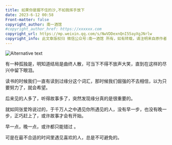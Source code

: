 ```yaml
---
title: 如果你是握不住的沙,不如我挥手放下
date: 2023-6-12 00:58
​Front-matter: false
copyright_author: 南一酒馆
#copyright_author_href: https://xxxxxx.com
copyright_url: https://mp.weixin.qq.com/s/NwVDDexnQnI55ayXgJNrlw
copyright_info: 此文章版权归 微信公众号:南一酒馆 所有，如有转载，请注明来自原作者
---
```


![Alternative text](https://mmbiz.qpic.cn/mmbiz_jpg/Yg7QoWjO25gAhnLhbpDxq2PuoYsibKfWlj0mdibnyaKlETxHFgbXbOf6DQ0QT4K6lYfPK9hdHmFgVZYWuLVH55uQ/640?wx_fmt=jpeg&wxfrom=5&wx_lazy=1&wx_co=1)

有一种孤独是，明知道结局是曲终人散，可当下不得不放声大笑，直到在这样的尽兴中留下眼泪。



读书的时候我们一直有读到过缘分这个词汇，那时候我们倔强的不去相信，以为只要努力了，就会希望。



后来见的人多了，听得故事多了，突然发现缘分真的是很重要的。



就如同张爱玲说过的，于千万人之中遇见你所遇见的人，没有早一步，也没有晚一步，正巧赶上了，或许故事才会有开始。



早一点，晚一点，或许都只能错过 。



可是在最不合适的时间里遇见喜欢的人，总是不可避免的。